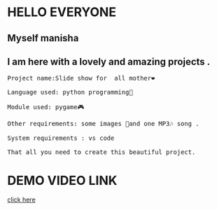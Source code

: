 <h1> HELLO EVERYONE</h1>

<h2>Myself manisha</h2>
<h2>I am here with a lovely and amazing projects .</h2>

<Pre>Project name:Slide show for  all mother❤️

Language used: python programming🐍

Module used: pygame🎮

Other requirements: some images 🌃and one MP3🎶 song .

System requirements : vs code 

That all you need to create this beautiful project.</pre> 

<h1>DEMO VIDEO LINK</h1>

<a href=" https://youtu.be/uxuru1tdjTw"> click here</a>

